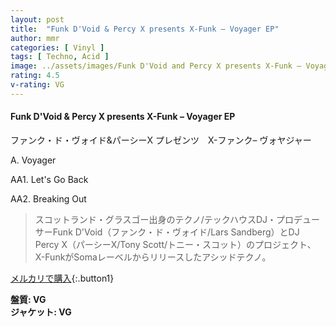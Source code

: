 ```yaml
---
layout: post
title:  "Funk D'Void & Percy X presents X-Funk – Voyager EP"
author: mmr
categories: [ Vinyl ]
tags: [ Techno, Acid ]
image: ../assets/images/Funk D'Void and Percy X presents X-Funk – Voyager EP.jpg
rating: 4.5
v-rating: VG
---
```


#### Funk D'Void & Percy X presents X-Funk – Voyager EP

ファンク・ド・ヴォイド&パーシーX プレゼンツ　X-ファンク– ヴォヤジャー

A. Voyager

AA1. Let's Go Back

AA2. Breaking Out

> スコットランド・グラスゴー出身のテクノ/テックハウスDJ・プロデューサーFunk D'Void（ファンク・ド・ヴォイド/Lars Sandberg）とDJ Percy X（パーシーX/Tony Scott/トニー・スコット）のプロジェクト、X-FunkがSomaレーベルからリリースしたアシッドテクノ。

[メルカリで購入](https://jp.mercari.com/item/m26753507749){:.button1}

<div class="mt-4 mb-4 d-flex align-items-center">
<strong class="mr-1">盤質: VG</strong>
</div>
<div class="mt-4 mb-4 d-flex align-items-center">
<strong class="mr-1">ジャケット: VG</strong>
</div>
